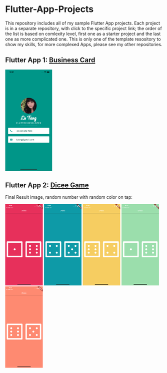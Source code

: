 # Flutter-App-Projects
This repository includes all of my sample Flutter App projects. Each project is in a separate repository, with click to the specific project link; the order of the list is based on comlexity level, first one as a starter project and the last one as more complicated one. This is only one of the template resository to show my skills, for more complexed Apps, please see my other repositories. 

## Flutter App 1: <a href="https://github.com/lutang123/business_card_flutter">Business Card</a>

<img src="BusinessCard_iOS.png" width="150"> 

## Flutter App 2: <a href="https://github.com/lutang123/dicee-game-flutter">Dicee Game</a>

Final Result image, random number with random color on tap:

  <img src="screenshot1.png" width="120" />
  <img src="screenshot2.png" width="120" /> 
  <img src="screenshot3.png" width="120" />
  <img src="screenshot4.png" width="120" />
  <img src="screenshot5.png" width="120" />


